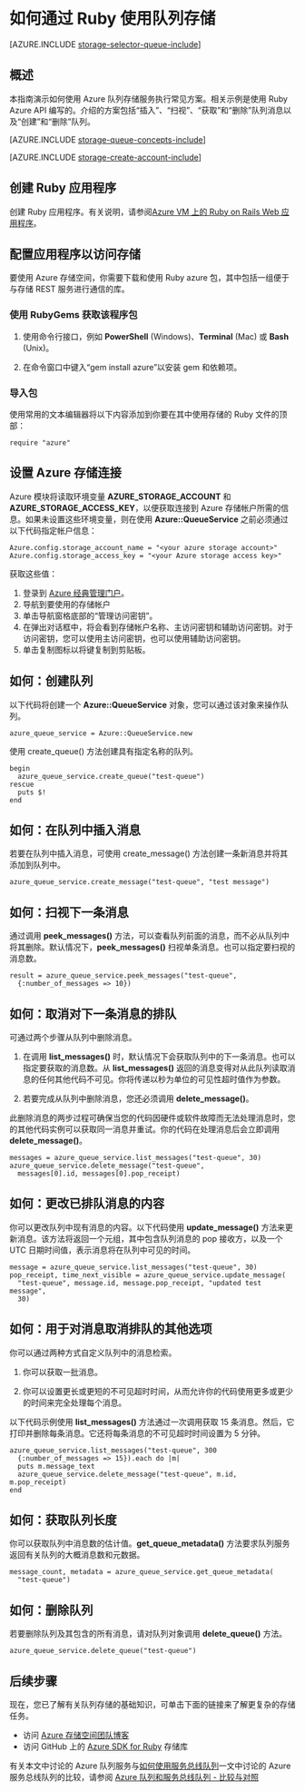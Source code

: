 <properties 
	pageTitle="如何通过 Ruby 使用队列存储 | Azure" 
	description="了解如何使用 Azure 队列服务创建和删除队列，以及插入、获取和删除消息。用 Ruby 编写的相关示例。" 
	services="storage" 
	documentationCenter="ruby" 
	authors="tfitzmac" 
	manager="wpickett" 
	editor=""/>

<tags 
	ms.service="storage" 
	ms.date="05/04/2016" 
	wacn.date="06/13/2016"/>


# 如何通过 Ruby 使用队列存储

[AZURE.INCLUDE [storage-selector-queue-include](../includes/storage-selector-queue-include.md)]

## 概述

本指南演示如何使用 Azure 队列存储服务执行常见方案。相关示例是使用 Ruby Azure API 编写的。介绍的方案包括“插入”、“扫视”、“获取”和“删除”队列消息以及“创建”和“删除”队列。

[AZURE.INCLUDE [storage-queue-concepts-include](../includes/storage-queue-concepts-include.md)]

[AZURE.INCLUDE [storage-create-account-include](../includes/storage-create-account-include.md)]

## 创建 Ruby 应用程序

创建 Ruby 应用程序。有关说明，请参阅[Azure VM 上的 Ruby on Rails Web 应用程序](/documentation/articles/virtual-machines-linux-classic-ruby-rails-web-app/)。

## 配置应用程序以访问存储

要使用 Azure 存储空间，你需要下载和使用 Ruby azure 包，其中包括一组便于与存储 REST 服务进行通信的库。

### 使用 RubyGems 获取该程序包

1. 使用命令行接口，例如 **PowerShell** (Windows)、**Terminal** (Mac) 或 **Bash** (Unix)。

2. 在命令窗口中键入“gem install azure”以安装 gem 和依赖项。

### 导入包

使用常用的文本编辑器将以下内容添加到你要在其中使用存储的 Ruby 文件的顶部：

	require "azure"

## 设置 Azure 存储连接

Azure 模块将读取环境变量 **AZURE_STORAGE_ACCOUNT** 和 **AZURE_STORAGE_ACCESS_KEY**，以便获取连接到 Azure 存储帐户所需的信息。如果未设置这些环境变量，则在使用 **Azure::QueueService** 之前必须通过以下代码指定帐户信息：

	Azure.config.storage_account_name = "<your azure storage account>"
	Azure.config.storage_access_key = "<your Azure storage access key>"

获取这些值：

1. 登录到 [Azure 经典管理门户](https://manage.windowsazure.cn/)。
2. 导航到要使用的存储帐户
3. 单击导航窗格底部的“管理访问密钥”。
4. 在弹出对话框中，将会看到存储帐户名称、主访问密钥和辅助访问密钥。对于访问密钥，您可以使用主访问密钥，也可以使用辅助访问密钥。 
5. 单击复制图标以将键复制到剪贴板。

## 如何：创建队列

以下代码将创建一个 **Azure::QueueService** 对象，您可以通过该对象来操作队列。

	azure_queue_service = Azure::QueueService.new

使用 create_queue() 方法创建具有指定名称的队列。

	begin
	  azure_queue_service.create_queue("test-queue")
	rescue
	  puts $!
	end

## 如何：在队列中插入消息

若要在队列中插入消息，可使用 create_message() 方法创建一条新消息并将其添加到队列中。

	azure_queue_service.create_message("test-queue", "test message")

## 如何：扫视下一条消息

通过调用 **peek_messages()** 方法，可以查看队列前面的消息，而不必从队列中将其删除。默认情况下，**peek_messages()** 扫视单条消息。也可以指定要扫视的消息数。

	result = azure_queue_service.peek_messages("test-queue",
	  {:number_of_messages => 10})

## 如何：取消对下一条消息的排队

可通过两个步骤从队列中删除消息。

1. 在调用 **list_messages()** 时，默认情况下会获取队列中的下一条消息。也可以指定要获取的消息数。从 **list_messages()** 返回的消息变得对从此队列读取消息的任何其他代码不可见。你将传递以秒为单位的可见性超时值作为参数。

2. 若要完成从队列中删除消息，您还必须调用 **delete_message()**。

此删除消息的两步过程可确保当您的代码因硬件或软件故障而无法处理消息时，您的其他代码实例可以获取同一消息并重试。你的代码在处理消息后会立即调用 **delete_message()**。

	messages = azure_queue_service.list_messages("test-queue", 30)
	azure_queue_service.delete_message("test-queue", 
	  messages[0].id, messages[0].pop_receipt)

## 如何：更改已排队消息的内容

你可以更改队列中现有消息的内容。以下代码使用 **update_message()** 方法来更新消息。该方法将返回一个元组，其中包含队列消息的 pop 接收方，以及一个 UTC 日期时间值，表示消息将在队列中可见的时间。

	message = azure_queue_service.list_messages("test-queue", 30)
	pop_receipt, time_next_visible = azure_queue_service.update_message(
	  "test-queue", message.id, message.pop_receipt, "updated test message", 
	  30)

## 如何：用于对消息取消排队的其他选项

你可以通过两种方式自定义队列中的消息检索。

1. 你可以获取一批消息。

2. 你可以设置更长或更短的不可见超时时间，从而允许你的代码使用更多或更少的时间来完全处理每个消息。

以下代码示例使用 **list_messages()** 方法通过一次调用获取 15 条消息。然后，它打印并删除每条消息。它还将每条消息的不可见超时时间设置为 5 分钟。

	azure_queue_service.list_messages("test-queue", 300
	  {:number_of_messages => 15}).each do |m|
	  puts m.message_text
	  azure_queue_service.delete_message("test-queue", m.id, m.pop_receipt)
	end

## 如何：获取队列长度

你可以获取队列中消息数的估计值。**get_queue_metadata()** 方法要求队列服务返回有关队列的大概消息数和元数据。

	message_count, metadata = azure_queue_service.get_queue_metadata(
	  "test-queue")

## 如何：删除队列

若要删除队列及其包含的所有消息，请对队列对象调用 **delete_queue()** 方法。

	azure_queue_service.delete_queue("test-queue")

## 后续步骤

现在，您已了解有关队列存储的基础知识，可单击下面的链接来了解更复杂的存储任务。

- 访问 [Azure 存储空间团队博客](http://blogs.msdn.com/b/windowsazurestorage/)
- 访问 GitHub 上的 [Azure SDK for Ruby](https://github.com/WindowsAzure/azure-sdk-for-ruby) 存储库

有关本文中讨论的 Azure 队列服务与[如何使用服务总线队列](/documentation/articles/service-bus-ruby-how-to-use-queues/)一文中讨论的 Azure 服务总线队列的比较，请参阅 [Azure 队列和服务总线队列 - 比较与对照](/documentation/articles/service-bus-azure-and-service-bus-queues-compared-contrasted/)
 

<!---HONumber=Mooncake_0606_2016-->